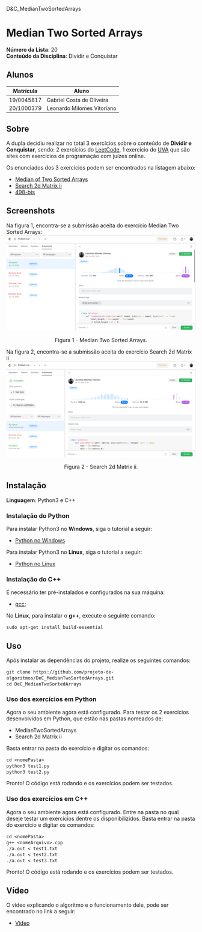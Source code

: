 D&C_MedianTwoSortedArrays

# Median Two Sorted Arrays

**Número da Lista**: 20<br>
**Conteúdo da Disciplina**: Dividir e Conquistar<br>

## Alunos
| Matrícula | Aluno |
| -- | -- |
| 19/0045817  | Gabriel Costa de Oliveira      |
| 20/1000379  |  Leonardo Milomes Vitoriano |

## Sobre 
A dupla decidiu realizar no total 3 exercícios sobre o conteúdo de **Dividir e Conquistar**, sendo: 2 exercícios do [LeetCode](https://leetcode.com/problemset/all/), 1 exercício do [UVA](https://onlinejudge.org/) que são sites com exercícios de programação com juízes online.

Os enunciados dos 3 exercícios podem ser encontrados na listagem abaixo:

- [Median of Two Sorted Arrays](https://leetcode.com/problems/median-of-two-sorted-arrays/)
- [Search 2d Matrix ii](https://leetcode.com/problems/search-a-2d-matrix-ii/)
- [498-bis](https://onlinejudge.org/index.php?option=com_onlinejudge&Itemid=8&page=show_problem&problem=1209)
<!-- - []()
- []() -->

## Screenshots

Na figura 1, encontra-se a submissão aceita do exercício Median Two Sorted Arrays:
<img src="assets/MedianTwoSortedArrays.png">
<p align="center">Figura 1 - Median Two Sorted Arrays.</p>

Na figura 2, encontra-se a submissão aceita do exercício Search 2d Matrix ii<br>
<img src="assets/Search2dMatrix.png">
<p align="center">Figura 2 - Search 2d Matrix ii.</p>

<!-- Na figura 3, encontra-se a submissão aceita do exercício Ciel and Dancing:
![Na figura 3, encontra-se a submissão aceita do exercício Ciel and Dancing](./assets/CielandDancing.png)
<p align="center">Figura 3 - Ciel and Dancing.</p>

Na figura 4, encontra-se a submissão aceita do exercício Impartial Gift:
![Na figura 4, encontra-se a submissão aceita do Impartial Gift](./assets/ImpartialGift.png)
<p align="center">Figura 4 - Impartial Gift.</p> -->

## Instalação 

**Linguagem**: Python3 e C++<br>

### Instalação do Python

Para instalar Python3 no **Windows**, siga o tutorial a seguir:
- [Python no Windows](https://www.python.org/downloads/windows/)

Para instalar Python3 no **Linux**, siga o tutorial a seguir:
- [Python no Linux](https://python.org.br/instalacao-linux/)

### Instalação do C++

É necessário ter pré-instalados e configurados na sua máquina:
- [gcc](https://gcc.gnu.org/);

No **Linux**, para instalar o **g++**, execute o seguinte comando:

    sudo apt-get install build-essential

## Uso 

Após instalar as dependências do projeto, realize os seguintes comandos: 

    git clone https://github.com/projeto-de-algoritmos/DeC_MedianTwoSortedArrays.git
    cd DeC_MedianTwoSortedArrays

### Uso dos exercícios em Python

Agora o seu ambiente agora está configurado. Para testar os 2 exercícios desenvolvidos em Python, que estão nas pastas nomeados de:
- MedianTwoSortedArrays
- Search 2d Matrix ii

Basta entrar na pasta do exercício e digitar os comandos:

    cd <nomePasta>
    python3 test1.py
    python3 test2.py

Pronto! O código está rodando e os exercícios podem ser testados.

### Uso dos exercícios em C++

Agora o seu ambiente agora está configurado. Entre na pasta no qual deseje testar um exercícios dentre os disponibilizidos. Basta entrar na pasta do exercício e digitar os comandos:

    cd <nomePasta>
    g++ <nomeArquivo>.cpp
    ./a.out < test1.txt
    ./a.out < test2.txt
    ./a.out < test3.txt

Pronto! O código está rodando e os exercícios podem ser testados.

## Vídeo

O vídeo explicando o algoritmo e o funcionamento dele, pode ser encontrado no link a seguir:
- [Vídeo]()

